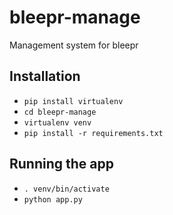 # bleepr-manage

Management system for bleepr

## Installation

* `pip install virtualenv`
* `cd bleepr-manage`
* `virtualenv venv`
* `pip install -r requirements.txt`


## Running the app

* `. venv/bin/activate`
* `python app.py`
